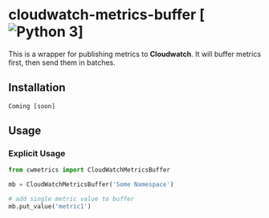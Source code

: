# cloudwatch-metrics-buffer [![Python 3](https://img.shields.io/badge/Python-3-brightgreen.svg)]

This is a wrapper for publishing metrics to **Cloudwatch**. It will buffer metrics first, then send them in batches.

## Installation

```
Coming [soon]
```

## Usage
### Explicit Usage

```python
from cwmetrics import CloudWatchMetricsBuffer

mb = CloudWatchMetricsBuffer('Some Namespace')

# add single metric value to buffer
mb.put_value('metric1')
```